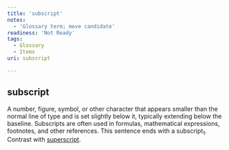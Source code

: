 ```yaml
---
title: 'subscript'
notes:
  - 'Glossary term; move candidate'
readiness: 'Not Ready'
tags:
  - Glossary
  - Items
uri: subscript

---
```

## subscript

A number, figure, symbol, or other character that appears smaller than the normal line of type and is set slightly below it, typically extending below the baseline. Subscripts are often used in formulas, mathematical expressions, footnotes, and other references. This sentence ends with a subscript<sub>1</sub>. Contrast with [superscript](/superscript).

